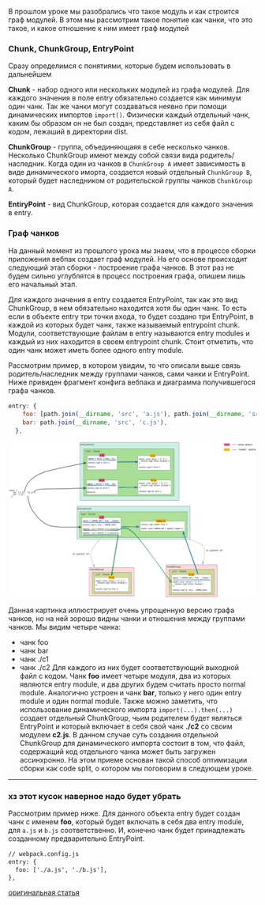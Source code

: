 В прошлом уроке мы разобрались что такое модуль и как строится граф модулей. В этом мы рассмотрим такое понятие как чанки, что это такое, и какое отношение к ним имеет граф модулей

### Chunk, ChunkGroup, EntryPoint
Сразу определимся с понятиями, которые будем использовать в дальнейшем

**Chunk** - набор одного или нескольких модулей из графа модулей. Для каждого значения в поле entry обязательно создается как минимум один чанк. Так же чанки могут создаваться неявно при помощи динамических импортов ```import()```. Физически каждый отдельный чанк, каким бы образом он не был создан, представляет из себя файл с кодом, лежаший в директории dist.

**ChunkGroup** - группа, объединяющаяя в себе несколько чанков. Несколько ChunkGroup имеют между собой связи вида родитель/наследник. Когда один из чанков в ```ChunkGroup A``` имеет зависимость в виде динамического иморта, создается новый отдельный ```ChunkGroup B```, который будет наследником от родительской группы чанков ```ChunkGroup A```.

**EntiryPoint** - вид ChunkGroup, которая создается для каждого значения в entry.

### Граф чанков
На данный момент из прошлого урока мы знаем, что в процессе сборки приложения вебпак создает граф модулей. На его основе происходит следующий этап сборки - построение графа чанков. В этот раз не будем сильно углублятся в процесс построения графа, опишем лишь его начальный этап. 

Для каждого значения в entry создается EntryPoint, так как это вид ChunkGroup, в нем обязательно находится хотя бы один чанк. То есть если в объекте entry три точки входа, то будет создано три EntryPoint, в каждой из которых будет чанк, также называемый entrypoint chunk. Модули, соответствующие файлам в entry называются entry modules и каждый из них находится в своем entrypoint chunk. Стоит отметить, что один чанк может иметь более одного entry module. 

Рассмотрим пример, в котором увидим, то что описали выше связь родитель/наследник между группами чанков, сами чанки и EntryPoint. Ниже привиден фрагмент конфига вебпака и диаграмма получившегося графа чанков.

```javascript
entry: {
    foo: [path.join(__dirname, 'src', 'a.js'), path.join(__dirname, 'src', 'a1.js')],
    bar: path.join(__dirname, 'src', 'c.js'),
  },
```

![chunk-graph](./img/chunk-graph.png)

Данная картинка иллюстрирует очень упрощенную версию графа чанков, но на ней зорошо видны чанки и отношения между группами чанков. Мы видим четыре чанка:
* чанк foo
* чанк bar
* чанк ./c1
* чанк ./c2
Для каждого из них будет соответствующий выходной файл с кодом. Чанк **foo** имеет четыре модуля, два из которых являются entry module, и два других будем считать просто normal module. Аналогично устроен и чанк **bar**, только у него один entry module и один normal module. Также можно заметить, что использование динамического импорта ```import(...).then(...)``` создает отдельный ChunkGroup, чьим родителем будет являться EntryPoint и который включает в себя свой чанк **./c2** со своим модулем **c2.js**. В данном случае суть создания отдельной ChunkGroup для динамического импорта состоит в том, что файл, содержащий код отдельного чанка может быть загружен ассинхронно. На этом приеме основан такой способ оптимизации сборки как code split, о котором мы поговорим в следующем уроке.




---

### хз этот кусок наверное надо будет убрать

Рассмотрим пример ниже. Для данного объекта entry будет создан чанк с именем **foo**, который будет включать в себя два entry module, для ```a.js``` и ```b.js``` соответственно. И, конечно чанк будет принадлежать созданному предварительно EntryPoint.

```
// webpack.config.js
entry: {
  foo: ['./a.js', './b.js'],
},
```
[оригинальная статья](https://indepth.dev/posts/1482/an-in-depth-perspective-on-webpacks-bundling-process)